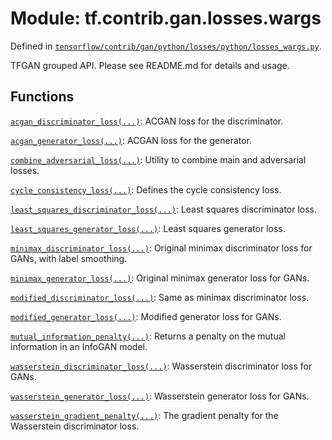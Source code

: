 <div itemscope itemtype="http://developers.google.com/ReferenceObject">
<meta itemprop="name" content="tf.contrib.gan.losses.wargs" />
</div>

# Module: tf.contrib.gan.losses.wargs



Defined in [`tensorflow/contrib/gan/python/losses/python/losses_wargs.py`](https://www.tensorflow.org/code/tensorflow/contrib/gan/python/losses/python/losses_wargs.py).

TFGAN grouped API. Please see README.md for details and usage.

## Functions

[`acgan_discriminator_loss(...)`](../../../../tf/contrib/gan/losses/wargs/acgan_discriminator_loss.md): ACGAN loss for the discriminator.

[`acgan_generator_loss(...)`](../../../../tf/contrib/gan/losses/wargs/acgan_generator_loss.md): ACGAN loss for the generator.

[`combine_adversarial_loss(...)`](../../../../tf/contrib/gan/losses/wargs/combine_adversarial_loss.md): Utility to combine main and adversarial losses.

[`cycle_consistency_loss(...)`](../../../../tf/contrib/gan/losses/wargs/cycle_consistency_loss.md): Defines the cycle consistency loss.

[`least_squares_discriminator_loss(...)`](../../../../tf/contrib/gan/losses/wargs/least_squares_discriminator_loss.md): Least squares discriminator loss.

[`least_squares_generator_loss(...)`](../../../../tf/contrib/gan/losses/wargs/least_squares_generator_loss.md): Least squares generator loss.

[`minimax_discriminator_loss(...)`](../../../../tf/contrib/gan/losses/wargs/minimax_discriminator_loss.md): Original minimax discriminator loss for GANs, with label smoothing.

[`minimax_generator_loss(...)`](../../../../tf/contrib/gan/losses/wargs/minimax_generator_loss.md): Original minimax generator loss for GANs.

[`modified_discriminator_loss(...)`](../../../../tf/contrib/gan/losses/wargs/modified_discriminator_loss.md): Same as minimax discriminator loss.

[`modified_generator_loss(...)`](../../../../tf/contrib/gan/losses/wargs/modified_generator_loss.md): Modified generator loss for GANs.

[`mutual_information_penalty(...)`](../../../../tf/contrib/gan/losses/wargs/mutual_information_penalty.md): Returns a penalty on the mutual information in an InfoGAN model.

[`wasserstein_discriminator_loss(...)`](../../../../tf/contrib/gan/losses/wargs/wasserstein_discriminator_loss.md): Wasserstein discriminator loss for GANs.

[`wasserstein_generator_loss(...)`](../../../../tf/contrib/gan/losses/wargs/wasserstein_generator_loss.md): Wasserstein generator loss for GANs.

[`wasserstein_gradient_penalty(...)`](../../../../tf/contrib/gan/losses/wargs/wasserstein_gradient_penalty.md): The gradient penalty for the Wasserstein discriminator loss.

